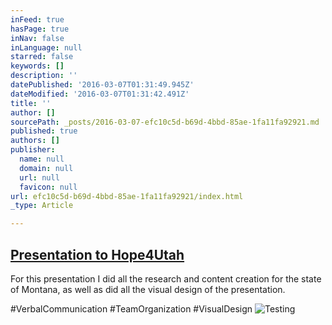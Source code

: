 ```yaml
---
inFeed: true
hasPage: true
inNav: false
inLanguage: null
starred: false
keywords: []
description: ''
datePublished: '2016-03-07T01:31:49.945Z'
dateModified: '2016-03-07T01:31:42.491Z'
title: ''
author: []
sourcePath: _posts/2016-03-07-efc10c5d-b69d-4bbd-85ae-1fa11fa92921.md
published: true
authors: []
publisher:
  name: null
  domain: null
  url: null
  favicon: null
url: efc10c5d-b69d-4bbd-85ae-1fa11fa92921/index.html
_type: Article

---
```

## [Presentation to Hope4Utah][0]

For this presentation I  did all the research and content creation for the state of Montana, as well as did all the visual design of the presentation.

\#VerbalCommunication \#TeamOrganization \#VisualDesign
![Testing](https://the-grid-user-content.s3-us-west-2.amazonaws.com/2a1d9cd1-d5c7-4fc1-bd05-1a3633b565c0.png)

[0]: https://drive.google.com/file/d/0B_3Bn2B5HlnMVWhhVDFqQ2R1cDg/view?usp=sharing